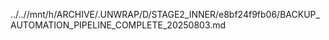 ../..//mnt/h/ARCHIVE/.UNWRAP/D/STAGE2_INNER/e8bf24f9fb06/BACKUP_AUTOMATION_PIPELINE_COMPLETE_20250803.md